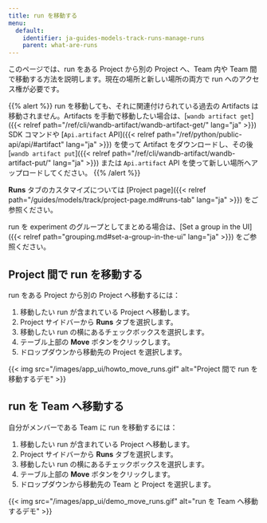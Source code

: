 ```yaml
---
title: run を移動する
menu:
  default:
    identifier: ja-guides-models-track-runs-manage-runs
    parent: what-are-runs
---
```


このページでは、run をある Project から別の Project へ、Team 内や Team 間で移動する方法を説明します。現在の場所と新しい場所の両方で run へのアクセス権が必要です。

{{% alert %}}
run を移動しても、それに関連付けられている過去の Artifacts は移動されません。Artifacts を手動で移動したい場合は、[`wandb artifact get`]({{< relref path="/ref/cli/wandb-artifact/wandb-artifact-get/" lang="ja" >}}) SDK コマンドや [`Api.artifact` API]({{< relref path="/ref/python/public-api/api/#artifact" lang="ja" >}}) を使って Artifact をダウンロードし、その後 [`wandb artifact put`]({{< relref path="/ref/cli/wandb-artifact/wandb-artifact-put/" lang="ja" >}}) または `Api.artifact` API を使って新しい場所へアップロードしてください。
{{% /alert %}}

**Runs** タブのカスタマイズについては [Project page]({{< relref path="/guides/models/track/project-page.md#runs-tab" lang="ja" >}}) をご参照ください。

run を experiment のグループとしてまとめる場合は、[Set a group in the UI]({{< relref path="grouping.md#set-a-group-in-the-ui" lang="ja" >}}) をご参照ください。

## Project 間で run を移動する

run をある Project から別の Project へ移動するには：

1. 移動したい run が含まれている Project へ移動します。
2. Project サイドバーから **Runs** タブを選択します。
3. 移動したい run の横にあるチェックボックスを選択します。
4. テーブル上部の **Move** ボタンをクリックします。
5. ドロップダウンから移動先の Project を選択します。

{{< img src="/images/app_ui/howto_move_runs.gif" alt="Project 間で run を移動するデモ" >}}

## run を Team へ移動する

自分がメンバーである Team に run を移動するには：

1. 移動したい run が含まれている Project へ移動します。
2. Project サイドバーから **Runs** タブを選択します。
3. 移動したい run の横にあるチェックボックスを選択します。
4. テーブル上部の **Move** ボタンをクリックします。
5. ドロップダウンから移動先の Team と Project を選択します。

{{< img src="/images/app_ui/demo_move_runs.gif" alt="run を Team へ移動するデモ" >}}